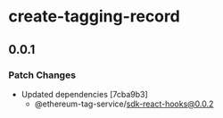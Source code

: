 # create-tagging-record

## 0.0.1

### Patch Changes

- Updated dependencies [7cba9b3]
  - @ethereum-tag-service/sdk-react-hooks@0.0.2
